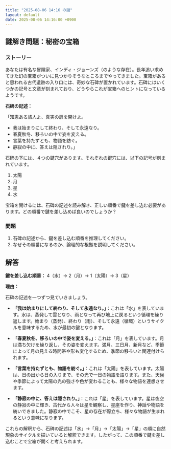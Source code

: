 ```yaml
---
title: "2025-08-06 14:16 の謎"
layout: default
date: 2025-08-06 14:16:00 +0900
---
```

## 謎解き問題：秘密の宝箱

### ストーリー

あなたは有名な冒険家、インディ・ジョーンズ（のような存在）。長年追い求めてきた幻の宝箱がついに見つかりそうなところまでやってきました。宝箱があると思われる古代遺跡の入り口には、奇妙な石碑が置かれています。石碑にはいくつかの記号と文章が刻まれており、どうやらこれが宝箱へのヒントになっているようです。

**石碑の記述：**

「知恵ある旅人よ、真実の扉を開けよ。

*   我は始まりにして終わり、そして永遠なり。
*   春夏秋冬、移ろいの中で姿を変える。
*   言葉を持たずとも、物語を紡ぐ。
*   静寂の中に、答えは隠されり。」

石碑の下には、４つの鍵穴があります。それぞれの鍵穴には、以下の記号が刻まれています。

1.  太陽
2.  月
3.  星
4.  水

宝箱を開けるには、石碑の記述を読み解き、正しい順番で鍵を差し込む必要があります。どの順番で鍵を差し込めば良いのでしょうか？

### 問題

1.  石碑の記述から、鍵を差し込む順番を推理してください。
2.  なぜその順番になるのか、論理的な根拠を説明してください。

## 解答

**鍵を差し込む順番：** 4（水）→ 2（月）→ 1（太陽）→ 3（星）

**理由：**

石碑の記述を一つずつ見ていきましょう。

*   **「我は始まりにして終わり、そして永遠なり。」**：これは「水」を表しています。水は、蒸発して雲となり、雨となって再び地上に戻るという循環を繰り返します。始まり（蒸発）、終わり（雨）、そして永遠（循環）というサイクルを意味するため、水が最初の鍵となります。

*   **「春夏秋冬、移ろいの中で姿を変える。」**：これは「月」を表しています。月は満ち欠けを繰り返し、その姿を変えます。満月、三日月、新月など、季節によって月の見える時間帯や形も変化するため、季節の移ろいと関連付けられます。

*   **「言葉を持たずとも、物語を紡ぐ。」**：これは「太陽」を表しています。太陽は、日の出から日の入りまで、その光で一日の物語を語ります。また、天候や季節によって太陽の光の強さや色が変わることも、様々な物語を連想させます。

*   **「静寂の中に、答えは隠されり。」**：これは「星」を表しています。星は夜空の静寂の中に輝き、古代から人々は星を観察し、星座を作り、神話や物語を紡いできました。静寂の中でこそ、星の存在が際立ち、様々な物語が生まれるという意味になります。

これらの解釈から、石碑の記述は「水」→「月」→「太陽」→「星」の順に自然現象のサイクルを描いていると解釈できます。したがって、この順番で鍵を差し込むことで宝箱が開くと考えられます。
